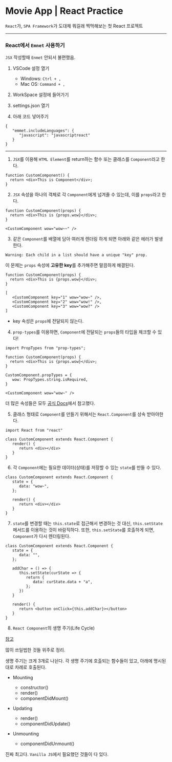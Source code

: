 # Movie App | React Practice

`React`가, `SPA Framework`가 도대체 뭐길래 찍먹해보는 첫 React 프로젝트

---

### React에서 `Emnet` 사용하기

`JSX` 작성할때 `Enmet` 안되서 불편했음.

1. VSCode 설정 열기

   - Windows: `Ctrl + ,`
   - Mac OS: `Command + ,`

2. WorkSpace 설정에 들어가기

3. settings.json 열기

4. 아래 코드 넣어주기

```
{
   "emmet.includeLanguages": {
      "javascript": "javascriptreact"
   }
}
```

---

1. `JSX`를 이용해 `HTML Element`를 return하는 함수 또는 클래스를 `Component`라고 한다.

```
function CustomComponent() {
  return <div>This is Component</div>;
}
```

2. `JSX` 속성을 하나의 객체로 각 `Component`에게 넘겨줄 수 있는데, 이를 `props`라고 한다.

```
function CustomComponent(props) {
  return <div>This is {props.wow}</div>;
}

<CustomComponent wow="wow~~" />
```

3. 같은 `Component`를 배열에 담아 여러개 렌더링 하게 되면 아래와 같은 에러가 발생한다.

```
Warning: Each child in a list should have a unique "key" prop.
```

이 문제는 `props` 속성에 **고유한 key**를 추가해주면 말끔하게 해결된다.

```
function CustomComponent(props) {
  return <div>This is {props.wow}</div>;
}

[
   <CustomComponent key="1" wow="wow~" />,
   <CustomComponent key="2" wow="wow!" />,
   <CustomComponent key="3" wow="wow?" />
]
```

- key 속성은 `props`에 전달되지 않는다.

4. `prop-types`를 이용하면, `Component`에 전달되는 `props`들의 타입을 체크할 수 있다!

```
import PropTypes from "prop-types";

function CustomComponent(props) {
  return <div>This is {props.wow}</div>;
}

CustomComponent.propTypes = {
   wow: PropTypes.string.isRequired,
}

<CustomComponent wow="wow~" />
```

더 많은 속성들은 모두 [공식 Docs](https://reactjs-kr.firebaseapp.com/docs/typechecking-with-proptypes.html)에서 참고했다.

5. 클래스 형태로 `Component`를 만들기 위해서는 `React.Component`를 상속 받아야한다.

```
import React from "react"

class CustomComponent extends React.Component {
   render() {
      return <div></div>
   }
}

```

6. 각 `Component`에는 필요한 데이터(상태)를 저장할 수 있는 `state`를 만들 수 있다.

```
class CustomComponent extends React.Component {
   state = {
      data: "wow~",
   };

   render() {
      return <div></div>
   }
}
```

7. `state`를 변경할 때는 `this.state`로 접근해서 변경하는 것 대신, `this.setState` 메서드를 이용하는 것이 바람직하다. 또한, `this.setState`를 호출하게 되면, `Component`가 다시 렌더링된다.

```
class CustomComponent extends React.Component {
   state = {
      data: "",
   };

   addChar = () => {
      this.setState(curState => {
         return {
            data: curState.data + "a",
         };
      })
   }

   render() {
      return <button onClick={this.addChar}></button>
   }
}
```

8. `React Component`의 생명 주기(Life Cycle)

[참고](https://ko.reactjs.org/docs/react-component.html)

많이 쓰일법한 것들 위주로 정리.

생명 주기는 크게 3개로 나뉜다. 각 생명 주기에 호출되는 함수들이 있고, 아래에 명시된대로 차례로 호출된다.

- Mounting

  - constructor()
  - render()
  - componentDidMount()

- Updating

  - render()
  - componentDidUpdate()

- Unmounting
  - componentDidUnmount()

진짜 최고다. `Vanilla JS`에서 필요했던 것들이 다 있다.
